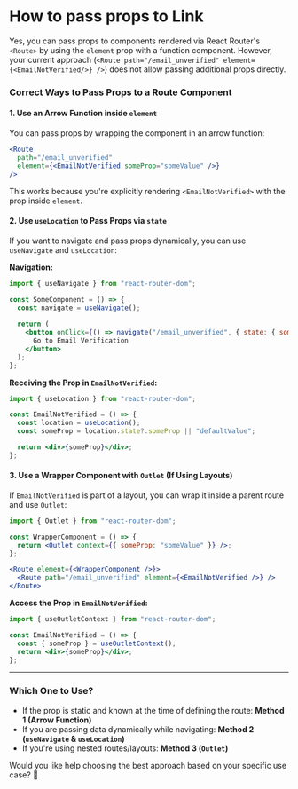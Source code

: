 # How to pass props to Link

Yes, you can pass props to components rendered via React Router's `<Route>` by using the `element` prop with a function component. However, your current approach (`<Route path="/email_unverified" element={<EmailNotVerified/>} />`) does not allow passing additional props directly.

### **Correct Ways to Pass Props to a Route Component**

#### 1. **Use an Arrow Function inside `element`**
You can pass props by wrapping the component in an arrow function:
```jsx
<Route 
  path="/email_unverified" 
  element={<EmailNotVerified someProp="someValue" />} 
/>
```
This works because you're explicitly rendering `<EmailNotVerified>` with the prop inside `element`.

#### 2. **Use `useLocation` to Pass Props via `state`**
If you want to navigate and pass props dynamically, you can use `useNavigate` and `useLocation`:

**Navigation:**
```jsx
import { useNavigate } from "react-router-dom";

const SomeComponent = () => {
  const navigate = useNavigate();
  
  return (
    <button onClick={() => navigate("/email_unverified", { state: { someProp: "someValue" } })}>
      Go to Email Verification
    </button>
  );
};
```

**Receiving the Prop in `EmailNotVerified`:**
```jsx
import { useLocation } from "react-router-dom";

const EmailNotVerified = () => {
  const location = useLocation();
  const someProp = location.state?.someProp || "defaultValue";

  return <div>{someProp}</div>;
};
```

#### 3. **Use a Wrapper Component with `Outlet` (If Using Layouts)**
If `EmailNotVerified` is part of a layout, you can wrap it inside a parent route and use `Outlet`:

```jsx
import { Outlet } from "react-router-dom";

const WrapperComponent = () => {
  return <Outlet context={{ someProp: "someValue" }} />;
};

<Route element={<WrapperComponent />}>
  <Route path="/email_unverified" element={<EmailNotVerified />} />
</Route>
```

**Access the Prop in `EmailNotVerified`:**
```jsx
import { useOutletContext } from "react-router-dom";

const EmailNotVerified = () => {
  const { someProp } = useOutletContext();
  return <div>{someProp}</div>;
};
```

---
### **Which One to Use?**
- If the prop is static and known at the time of defining the route: **Method 1 (Arrow Function)**
- If you are passing data dynamically while navigating: **Method 2 (`useNavigate` & `useLocation`)**
- If you're using nested routes/layouts: **Method 3 (`Outlet`)**

Would you like help choosing the best approach based on your specific use case? 🚀